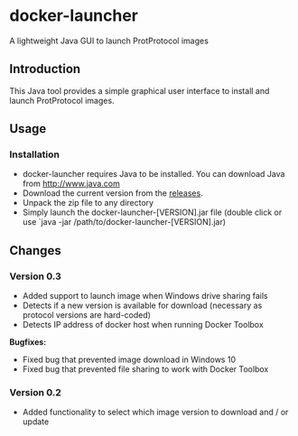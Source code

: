 # docker-launcher
A lightweight Java GUI to launch ProtProtocol images

## Introduction

This Java tool provides a simple graphical user interface to install and launch
ProtProtocol images.

## Usage

### Installation

  * docker-launcher requires Java to be installed. You can download Java from http://www.java.com
  * Download the current version from the [releases](https://github.com/ProtProtocols/docker-launcher/releases). 
  * Unpack the zip file to any directory
  * Simply launch the docker-launcher-[VERSION].jar file (double click or use `java -jar /path/to/docker-launcher-[VERSION].jar)

## Changes

### Version 0.3

  * Added support to launch image when Windows drive sharing fails
  * Detects if a new version is available for download (necessary as protocol versions are hard-coded)
  * Detects IP address of docker host when running Docker Toolbox

**Bugfixes:**

  * Fixed bug that prevented image download in Windows 10
  * Fixed bug that prevented file sharing to work with Docker Toolbox

### Version 0.2

  * Added functionality to select which image version to download and / or update